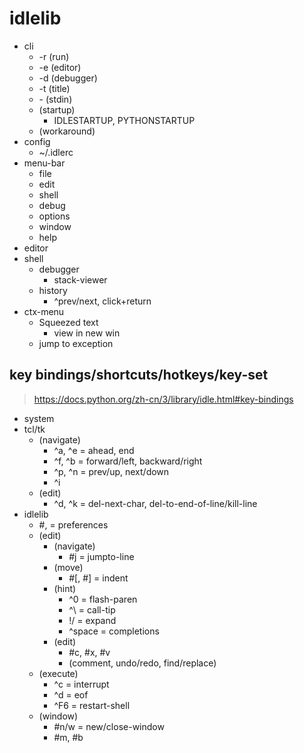 
# idlelib
- cli
  - -r (run)
  - -e (editor)
  - -d (debugger)
  - -t (title)
  - \- (stdin)
  - (startup)
    - IDLESTARTUP, PYTHONSTARTUP
  - (workaround)
- config
  - ~/.idlerc
- menu-bar
  - file
  - edit
  - shell
  - debug
  - options
  - window
  - help
- editor
- shell
  - debugger
    - stack-viewer
  - history
    - ^prev/next, click+return
- ctx-menu
  - Squeezed text
    - view in new win
  - jump to exception
## key bindings/shortcuts/hotkeys/key-set
>https://docs.python.org/zh-cn/3/library/idle.html#key-bindings
- system
- tcl/tk
  - (navigate)
    - ^a, ^e = ahead, end
    - ^f, ^b = forward/left, backward/right
    - ^p, ^n = prev/up, next/down
    - ^i
  - (edit)
    - ^d, ^k = del-next-char, del-to-end-of-line/kill-line
- idlelib
  - #, = preferences
  - (edit)
    - (navigate)
      - #j = jumpto-line
    - (move)
      - #\[, #\] = indent
    - (hint)
      - ^0 = flash-paren
      - ^\ = call-tip
      - !/ = expand
      - ^space = completions
    - (edit)
      - #c, #x, #v
      - (comment, undo/redo, find/replace)
  - (execute)
    - ^c = interrupt
    - ^d = eof
    - ^F6 = restart-shell
  - (window)
    - #n/w = new/close-window
    - #m, #b


[console manual page - Tk Built-In Commands]:(https://www.tcl.tk/man/tcl8.7/TkCmd/console.html#M13)
